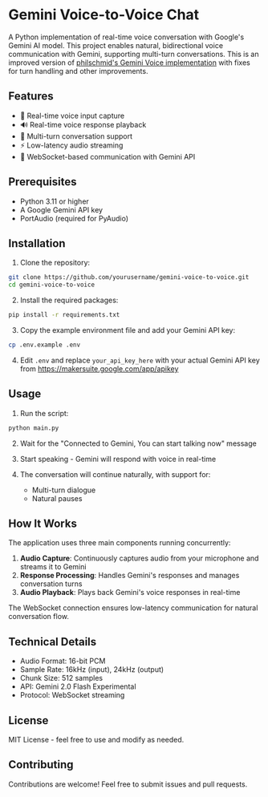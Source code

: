 # Gemini Voice-to-Voice Chat

A Python implementation of real-time voice conversation with Google's Gemini AI model. This project enables natural, bidirectional voice communication with Gemini, supporting multi-turn conversations. This is an improved version of [philschmid's Gemini Voice implementation](https://gist.github.com/philschmid/cb8c98f0781e4e52e5d364ff39e2ccd2) with fixes for turn handling and other improvements.

## Features

- 🎤 Real-time voice input capture
- 🔊 Real-time voice response playback
- 💬 Multi-turn conversation support
- ⚡ Low-latency audio streaming
- 🎯 WebSocket-based communication with Gemini API

## Prerequisites

- Python 3.11 or higher
- A Google Gemini API key
- PortAudio (required for PyAudio)

## Installation

1. Clone the repository:
```bash
git clone https://github.com/yourusername/gemini-voice-to-voice.git
cd gemini-voice-to-voice
```

2. Install the required packages:
```bash
pip install -r requirements.txt
```

3. Copy the example environment file and add your Gemini API key:
```bash
cp .env.example .env
```

4. Edit `.env` and replace `your_api_key_here` with your actual Gemini API key from https://makersuite.google.com/app/apikey

## Usage

1. Run the script:
```bash
python main.py
```

2. Wait for the "Connected to Gemini, You can start talking now" message

3. Start speaking - Gemini will respond with voice in real-time

4. The conversation will continue naturally, with support for:
   - Multi-turn dialogue
   - Natural pauses

## How It Works

The application uses three main components running concurrently:

1. **Audio Capture**: Continuously captures audio from your microphone and streams it to Gemini
2. **Response Processing**: Handles Gemini's responses and manages conversation turns
3. **Audio Playback**: Plays back Gemini's voice responses in real-time

The WebSocket connection ensures low-latency communication for natural conversation flow.

## Technical Details

- Audio Format: 16-bit PCM
- Sample Rate: 16kHz (input), 24kHz (output)
- Chunk Size: 512 samples
- API: Gemini 2.0 Flash Experimental
- Protocol: WebSocket streaming

## License

MIT License - feel free to use and modify as needed.

## Contributing

Contributions are welcome! Feel free to submit issues and pull requests.
